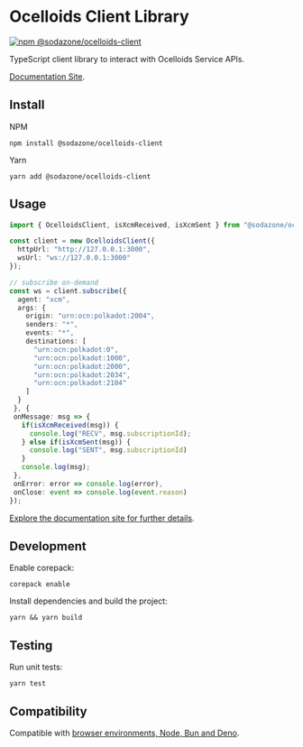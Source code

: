 # Ocelloids Client Library

<a href="https://www.npmjs.com/package/@sodazone/ocelloids-client"><img src="https://img.shields.io/npm/v/@sodazone/ocelloids-client?color=69D2E7&labelColor=69D2E7&logo=npm&logoColor=333333" alt="npm @sodazone/ocelloids-client" /></a> 

TypeScript client library to interact with Ocelloids Service APIs.

[Documentation Site](https://sodazone.github.io/ocelloids-services/).

## Install

NPM
```shell
npm install @sodazone/ocelloids-client
```

Yarn
```shell
yarn add @sodazone/ocelloids-client
```

## Usage

```typescript
import { OcelloidsClient, isXcmReceived, isXcmSent } from "@sodazone/ocelloids-client";

const client = new OcelloidsClient({
  httpUrl: "http://127.0.0.1:3000",
  wsUrl: "ws://127.0.0.1:3000"
});

// subscribe on-demand
const ws = client.subscribe({
  agent: "xcm",
  args: {
    origin: "urn:ocn:polkadot:2004",
    senders: "*",
    events: "*",
    destinations: [ 
      "urn:ocn:polkadot:0",
      "urn:ocn:polkadot:1000",
      "urn:ocn:polkadot:2000",
      "urn:ocn:polkadot:2034",
      "urn:ocn:polkadot:2104"
    ]
  }
 }, {
 onMessage: msg => {
   if(isXcmReceived(msg)) {
     console.log("RECV", msg.subscriptionId);
   } else if(isXcmSent(msg)) {
     console.log("SENT", msg.subscriptionId)
   }
   console.log(msg);
 },
 onError: error => console.log(error),
 onClose: event => console.log(event.reason)
});
```

[Explore the documentation site for further details](https://sodazone.github.io/ocelloids-services/).

## Development

Enable corepack:

```shell
corepack enable
```

Install dependencies and build the project:

```shell
yarn && yarn build
```

## Testing

Run unit tests:

```shell
yarn test
```

## Compatibility

Compatible with [browser environments, Node, Bun and Deno](https://github.com/sodazone/ocelloids-services/blob/main/packages/client/test).
